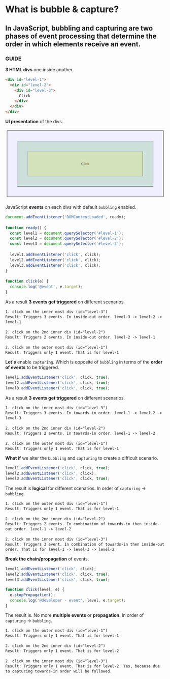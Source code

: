 # What is bubble & capture?

## In JavaScript, bubbling and capturing are two phases of event processing that determine the order in which elements receive an event.

### GUIDE

**3 HTML divs** one inside another.

```html
<div id="level-1">
  <div id="level-2">
    <div id="level-3">
      Click
    </div>
  </div>
</div>
```

**UI presentation** of the divs.

![divs](divs.png)

JavaScript **events** on each divs with default `bubbling` enabled.

```js
document.addEventListener('DOMContentLoaded', ready);

function ready() {
  const level1 = document.querySelector('#level-1');
  const level2 = document.querySelector('#level-2');
  const level3 = document.querySelector('#level-3');

  level1.addEventListener('click', click);
  level2.addEventListener('click', click);
  level3.addEventListener('click', click);
}

function click(e) {
  console.log('@event', e.target);
}
```

As a result **3 events get triggered** on different scenarios.

```log
1. click on the inner most div (id="level-3")
Result: Triggers 3 events. In inside-out order. level-3 -> level-2 -> level-1

2. click on the 2nd inner div (id="level-2")
Result: Triggers 2 events. In inside-out order. level-2 -> level-1

2. click on the outer most div (id="level-1")
Result: Triggers only 1 event. That is for level-1
```

**Let's** enable `capturing`. Which is opposite of `bubbling` in terms of the **order of events** to be triggered.

```js
level1.addEventListener('click', click, true);
level2.addEventListener('click', click, true);
level3.addEventListener('click', click, true);
```

As a result **3 events get triggered** on different scenarios.

```log
1. click on the inner most div (id="level-3")
Result: Triggers 3 events. In towards-in order. level-1 -> level-2 -> level-3

2. click on the 2nd inner div (id="level-2")
Result: Triggers 2 events. In towards-in order. level-1 -> level-2

2. click on the outer most div (id="level-1")
Result: Triggers only 1 event. That is for level-1
```

**What if** we alter the `bubbling` and `capturing` to create a difficult scenario.

```js
level1.addEventListener('click', click, true);
level2.addEventListener('click', click);
level3.addEventListener('click', click, true);
```

The result is **logical** for different scenarios. In order of `capturing` -> `bubbling`.

```log
1. click on the outer most div (id="level-1")
Result: Triggers only 1 event. That is for level-1

2. click on the 2nd inner div (id="level-2")
Result: Triggers 2 events. In combination of towards-in then inside-out order. level-1 -> level-2

2. click on the inner most div (id="level-3")
Result: Triggers 3 event. In combination of towards-in then inside-out order. That is for level-1 -> level-3 -> level-2
```

**Break the chain/propagation** of events.

```js
level1.addEventListener('click', click);
level2.addEventListener('click', click, true);
level3.addEventListener('click', click, true);
```

```js
function click(level, e) {
  e.stopPropagation();
  console.log('@developer - event', level, e.target);
}
```

The result is. No more **multiple events** or **propagation**. In order of `capturing` -> `bubbling`.

```log
1. click on the outer most div (id="level-1")
Result: Triggers only 1 event. That is for level-1

2. click on the 2nd inner div (id="level-2")
Result: Triggers only 1 event. That is for level-2

2. click on the inner most div (id="level-3")
Result: Triggers only 1 event. That is for level-2. Yes, because due to capturing towards-in order will be followed.
```